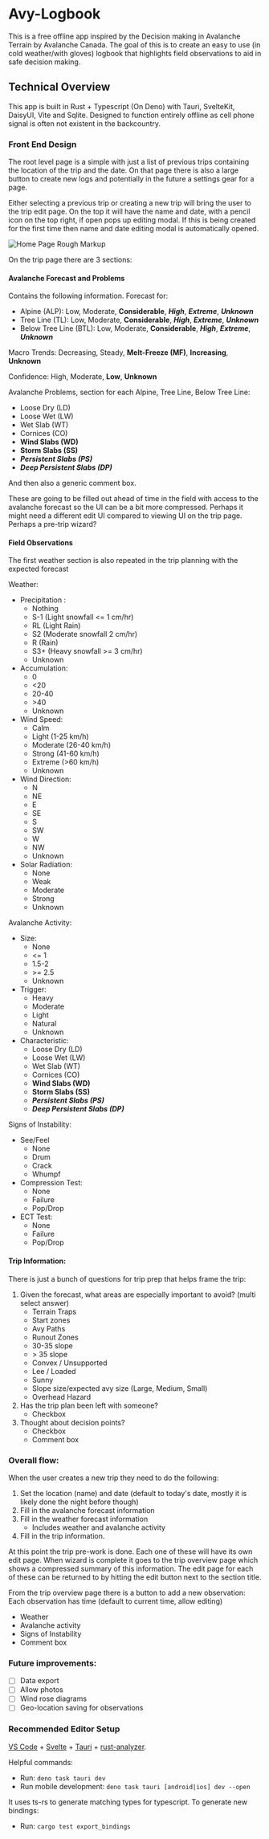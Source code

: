 # Avy-Logbook

This is a free offline app inspired by the Decision making in Avalanche Terrain by Avalanche Canada.
The goal of this is to create an easy to use (in cold weather/with gloves) logbook that highlights field observations to aid in safe decision making.

## Technical Overview

This app is built in Rust + Typescript (On Deno) with Tauri, SvelteKit, DaisyUI, Vite and Sqlite.
Designed to function entirely offline as cell phone signal is often not existent in the backcountry.

### Front End Design

The root level page is a simple with just a list of previous trips containing the location of the trip and the date.
On that page there is also a large button to create new logs and potentially in the future a settings gear for a page.

Either selecting a previous trip or creating a new trip will bring the user to the trip edit page.
On the top it will have the name and date, with a pencil icon on the top right, if open pops up editing modal.
If this is being created for the first time then name and date editing modal is automatically opened.

![Home Page Rough Markup](./docs/SketchHomePage.png)

On the trip page there are 3 sections:

#### Avalanche Forecast and Problems

Contains the following information.
Forecast for:

- Alpine (ALP): Low, Moderate, **Considerable**, **_High_**, **_Extreme_**, **_Unknown_**
- Tree Line (TL): Low, Moderate, **Considerable**, **_High_**, **_Extreme_**, **_Unknown_**
- Below Tree Line (BTL): Low, Moderate, **Considerable**, **_High_**, **_Extreme_**, **_Unknown_**

Macro Trends: Decreasing, Steady, **Melt-Freeze (MF)**, **Increasing**, **Unknown**

Confidence: High, Moderate, **Low**, **Unknown**

Avalanche Problems, section for each Alpine, Tree Line, Below Tree Line:

- Loose Dry (LD)
- Loose Wet (LW)
- Wet Slab (WT)
- Cornices (CO)
- **Wind Slabs (WD)**
- **Storm Slabs (SS)**
- **_Persistent Slabs (PS)_**
- **_Deep Persistent Slabs (DP)_**

And then also a generic comment box.

These are going to be filled out ahead of time in the field with access to the avalanche forecast so the UI can be a bit more compressed.
Perhaps it might need a different edit UI compared to viewing UI on the trip page. Perhaps a pre-trip wizard?

#### Field Observations

The first weather section is also repeated in the trip planning with the expected forecast

Weather:

- Precipitation :
  - Nothing
  - S-1 (Light snowfall <= 1 cm/hr)
  - RL (Light Rain)
  - S2 (Moderate snowfall 2 cm/hr)
  - R (Rain)
  - S3+ (Heavy snowfall >= 3 cm/hr)
  - Unknown
- Accumulation:
  - 0
  - <20
  - 20-40
  - \>40
  - Unknown
- Wind Speed:
  - Calm
  - Light (1-25 km/h)
  - Moderate (26-40 km/h)
  - Strong (41-60 km/h)
  - Extreme (>60 km/h)
  - Unknown
- Wind Direction:
  - N
  - NE
  - E
  - SE
  - S
  - SW
  - W
  - NW
  - Unknown
- Solar Radiation:
  - None
  - Weak
  - Moderate
  - Strong
  - Unknown

Avalanche Activity:

- Size:
  - None
  - <= 1
  - 1.5-2
  - \>= 2.5
  - Unknown
- Trigger:
  - Heavy
  - Moderate
  - Light
  - Natural
  - Unknown
- Characteristic:
  - Loose Dry (LD)
  - Loose Wet (LW)
  - Wet Slab (WT)
  - Cornices (CO)
  - **Wind Slabs (WD)**
  - **Storm Slabs (SS)**
  - **_Persistent Slabs (PS)_**
  - **_Deep Persistent Slabs (DP)_**

Signs of Instability:

- See/Feel
  - None
  - Drum
  - Crack
  - Whumpf
- Compression Test:
  - None
  - Failure
  - Pop/Drop
- ECT Test:
  - None
  - Failure
  - Pop/Drop

#### Trip Information:

There is just a bunch of questions for trip prep that helps frame the trip:

1. Given the forecast, what areas are especially important to avoid? (multi select answer)
   - Terrain Traps
   - Start zones
   - Avy Paths
   - Runout Zones
   - 30-35 slope
   - \> 35 slope
   - Convex / Unsupported
   - Lee / Loaded
   - Sunny
   - Slope size/expected avy size (Large, Medium, Small)
   - Overhead Hazard
2. Has the trip plan been left with someone?
   - Checkbox
3. Thought about decision points?
   - Checkbox
   - Comment box

### Overall flow:

When the user creates a new trip they need to do the following:

1. Set the location (name) and date (default to today's date, mostly it is likely done the night before though)
2. Fill in the avalanche forecast information
3. Fill in the weather forecast information
   - Includes weather and avalanche activity
4. Fill in the trip information.

At this point the trip pre-work is done. Each one of these will have its own edit page. When wizard is complete it goes to the trip overview page which shows a compressed summary of this information. The edit page for each of these can be returned to by hitting the edit button next to the section title.

From the trip overview page there is a button to add a new observation:
Each observation has time (default to current time, allow editing)

- Weather
- Avalanche activity
- Signs of Instability
- Comment box

### Future improvements:

- [ ] Data export
- [ ] Allow photos
- [ ] Wind rose diagrams
- [ ] Geo-location saving for observations

### Recommended Editor Setup

[VS Code](https://code.visualstudio.com/) + [Svelte](https://marketplace.visualstudio.com/items?itemName=svelte.svelte-vscode) + [Tauri](https://marketplace.visualstudio.com/items?itemName=tauri-apps.tauri-vscode) + [rust-analyzer](https://marketplace.visualstudio.com/items?itemName=rust-lang.rust-analyzer).

Helpful commands:

- Run: `deno task tauri dev`
- Run mobile development: `deno task tauri [android|ios] dev --open`

It uses ts-rs to generate matching types for typescript. To generate new bindings:

- Run: `cargo test export_bindings`
